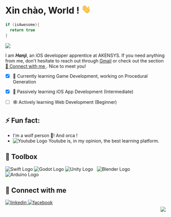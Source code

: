 <h1> Xin chào, World ! <img src="https://raw.githubusercontent.com/ABSphreak/ABSphreak/master/gifs/Hi.gif" width="30px"></h1>

```java
if (isAwesome){
  return true
}
```

<img src="https://komarev.com/ghpvc/?username=hans-min&&style=flat-square" align="center" />
</div>  

I am ***Hanji***, an iOS developper apprentice at AKENSYS. If you need anything from me, don't hesitate to reach out through <a href="mailto:kaitothedraggy@gmail.com"> Gmail</a> or check out the section <a href="https://github.com/hans-min/hans-min/edit/main/README.md#-connect-with-me"> 💬 Connect with me </a>.
Nice to meet you!


- [x] 🌱 Currently learning Game Development, working on Procedural Generation 
- [x] 🍎 Passively learning iOS App Development (Intermediate) 
- [ ] :spider_web: Actively learning Web Development (Beginner)


## ⚡ Fun fact:
-  I'm a wolf person 🐺! And orca !
  - <img src="https://cdn.worldvectorlogo.com/logos/youtube-3.svg" alt="Youtube Logo" width="20" height="20"/> Youtube is, in my opinion, the best learning platform.


## 🧰 Toolbox
<p>
  <img src="https://cdn.worldvectorlogo.com/logos/swift-15.svg" alt="Swift Logo" width="50" height="50"/>
  <img src="https://cdn.worldvectorlogo.com/logos/godot-1.svg" alt="Godot Logo" width="80" height="80"/>
  <img src="https://cdn.worldvectorlogo.com/logos/unity-69.svg" alt="Unity Logo" width="50" height="50"/> &nbsp;
  <img src="https://cdn.worldvectorlogo.com/logos/blender-2.svg" alt="Blender Logo" width="60" height="60"/> &nbsp;
  <img src="https://cdn.worldvectorlogo.com/logos/arduino-1.svg" alt="Arduino Logo" width="50" height="50"/> &nbsp;
</p>

## 💬 Connect with me  
<a href="https://linkedin.com/in/hans-min-4510471" target="_blank">
<img src=https://img.shields.io/badge/linkedin-%231E77B5.svg?&style=for-the-badge&logo=linkedin&logoColor=white alt=linkedin style="margin-bottom: 5px;" />
</a>
<a href="https://www.facebook.com/Hanji4510471" target="_blank">
<img src=https://img.shields.io/badge/facebook-%232E87FB.svg?&style=for-the-badge&logo=facebook&logoColor=white alt=facebook style="margin-bottom: 5px;" />
</a>  

<div align="right">
  <img src = "https://camo.githubusercontent.com/7998890254268d8ed476c9f66d3fa59d21dd354d2090036083c82af4cda2a0eb/68747470733a2f2f666f7274686562616467652e636f6d2f696d616765732f6261646765732f6275696c742d776974682d6c6f76652e737667"/>
</div>  

  


